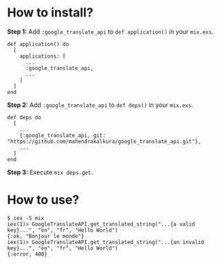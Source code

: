 How to install?
===============

**Step 1:** Add `:google_translate_api` to `def application()` in your `mix.exs`.

```
def application() do
  [
    applications: [
      ...
      :google_translate_api,
      ...
    ]
  ]
end
```

**Step 2:** Add `:google_translate_api` to `def deps()` in your `mix.exs`.

```
def deps do
  [
    ...
    {:google_translate_api, git: "https://github.com/mahendrakalkura/google_translate_api.git"},
    ...
  ]
end
```

**Step 3:** Execute `mix deps.get`.

How to use?
===========

```
$ iex -S mix
iex(1)> GoogleTranslateAPI.get_translated_string("...{a valid key}...", "en", "fr", "Hello World")
{:ok, "Bonjour le monde"}
iex(1)> GoogleTranslateAPI.get_translated_string("...{an invalid key}...", "en", "fr", "Hello World")
{:error, 400}
```
